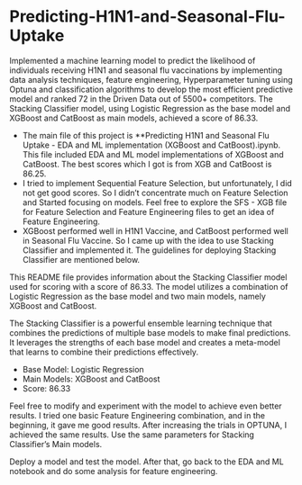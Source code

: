 # Predicting-H1N1-and-Seasonal-Flu-Uptake
Implemented a machine learning model to predict the likelihood of individuals receiving H1N1 and seasonal flu vaccinations by implementing data analysis techniques, feature engineering, Hyperparameter tuning using Optuna and classification algorithms to develop the most efficient predictive model and ranked 72 in the Driven Data out of 5500+ competitors. The Stacking Classifier model, using Logistic Regression as the base model and XGBoost and CatBoost as main models, achieved a score of 86.33.

- The main file of this project is **Predicting H1N1 and Seasonal Flu Uptake - EDA and ML implementation (XGBoost and CatBoost).ipynb. This file included EDA and ML model implementations of XGBoost and CatBoost. The best scores which I got is from XGB and CatBoost is 86.25. 
- I tried to implement Sequential Feature Selection, but unfortunately, I did not get good scores. So I didn’t concentrate much on Feature Selection and Started focusing on models. Feel free to explore the SFS - XGB file for Feature Selection and Feature Engineering files to get an idea of Feature Engineering.
- XGBoost performed well in H1N1 Vaccine, and CatBoost performed well in Seasonal Flu Vaccine. So I came up with the idea to use Stacking Classifier and implemented it. The guidelines for deploying Stacking Classifier are mentioned below.

This README file provides information about the Stacking Classifier model used for scoring with a score of 86.33. The model utilizes a combination of Logistic Regression as the base model and two main models, namely XGBoost and CatBoost.

The Stacking Classifier is a powerful ensemble learning technique that combines the predictions of multiple base models to make final predictions. It leverages the strengths of each base model and creates a meta-model that learns to combine their predictions effectively.

- Base Model: Logistic Regression
- Main Models: XGBoost and CatBoost
- Score: 86.33

Feel free to modify and experiment with the model to achieve even better results. I tried one basic Feature Engineering combination, and in the beginning, it gave me good results. After increasing the trials in OPTUNA, I achieved the same results. Use the same parameters for Stacking Classifier’s Main models.

Deploy a model and test the model. After that, go back to the EDA and ML notebook and do some analysis for feature engineering.


